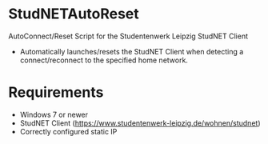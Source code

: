 # StudNETAutoReset
AutoConnect/Reset Script for the Studentenwerk Leipzig StudNET Client
- Automatically launches/resets the StudNET Client when detecting a connect/reconnect to the specified home network.

# Requirements
- Windows 7 or newer
- StudNET Client (https://www.studentenwerk-leipzig.de/wohnen/studnet)
- Correctly configured static IP
